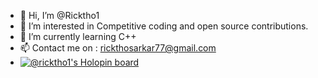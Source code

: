 - 👋 Hi, I’m @Ricktho1
- 👀 I’m interested in Competitive coding and open source contributions.
- 🌱 I’m currently learning C++
- 📫 Contact me on : rickthosarkar77@gmail.com
- [![@ricktho1's Holopin board](https://holopin.me/ricktho1)](https://holopin.io/@ricktho1)

<!---
Ricktho1/Ricktho1 is a ✨ special ✨ repository because its `README.md` (this file) appears on your GitHub profile.
You can click the Preview link to take a look at your changes.
--->
